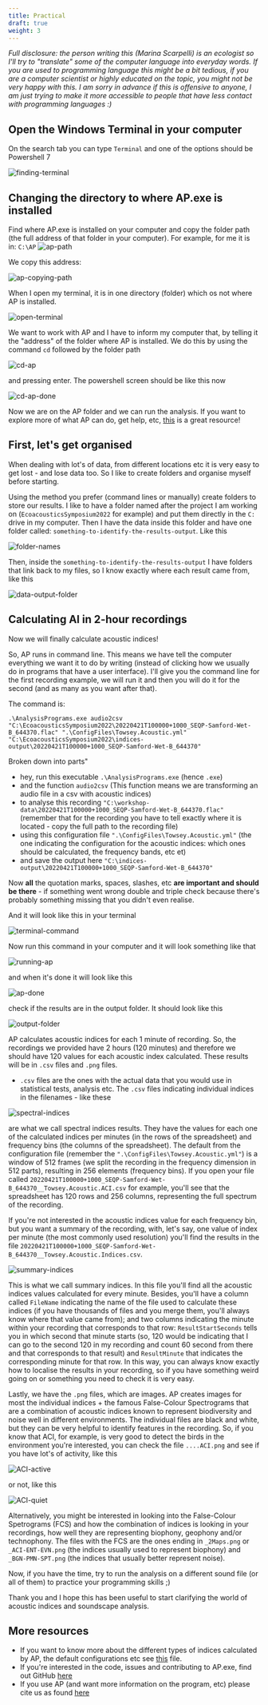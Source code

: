 ```yaml
---
title: Practical
draft: true
weight: 3
---
```

*Full disclosure: the person writing this (Marina Scarpelli) is an ecologist so I'll try to "translate" some of the computer language into everyday words. If you are used to programming language this might be a bit tedious, if you are a computer scientist or highly educated on the topic, you might not be very happy with this. I am sorry in advance if this is offensive to anyone, I am just trying to make it more accessible to people that have less contact with programming languages :)*

## Open the Windows Terminal in your computer

On the search tab you can type `Terminal` and one of the options should be Powershell 7

![finding-terminal](./finding-terminal.png)

## Changing the directory to where AP.exe is installed

Find where AP.exe is installed on your computer and copy the folder path (the full address of that folder in your computer). For example, for me it is in: `C:\AP`
![ap-path](./AP-path.PNG)

We copy this address:

![ap-copying-path](./AP-copying-path.png)

When I open my terminal, it is in one directory (folder) which os not where AP is installed. 

![open-terminal](./open-pwsh.PNG)

We want to work with AP and I have to inform my computer that, by telling it the "address" of the folder where AP is installed. We do this by using the command `cd` followed by the folder path 

![cd-ap](./cd-ap.PNG)

and pressing enter. The powershell screen should be like this now 

![cd-ap-done](./cd-ap-done.PNG)

Now we are on the AP folder and we can run the analysis. If you want to explore more of what AP can do, get help, etc, [this](https://ap.qut.ecoacoustics.info/tutorials/01-usingap/practical?tabs=windows) is a great resource!

## First, let's get organised

When dealing with lot's of data, from different locations etc it is very easy to get lost - and lose data too. So I like to create folders and organise myself before starting.

Using the method you prefer (command lines or manually) create folders to store our results. I like to have a folder named after the project I am working on (`EcoacousticsSymposium2022` for example) and put them directly in the `C:` drive in my computer. Then I have the data inside this folder and have one folder called: `something-to-identify-the-results-output`. Like this


![folder-names](./folder-names.png)


Then, inside the `something-to-identify-the-results-output` I have folders that link back to my files, so I know exactly where each result came from, like this



![data-output-folder](./data-output-folders.png)

## Calculating AI in 2-hour recordings
Now we will finally calculate acoustic indices!

So, AP runs in command line. This means we have tell the computer everything we want it to do by writing (instead of clicking how we usually do in programs that have a user interface). I'll give you the command line for the first recording example, we will run it and then you will do it for the second (and as many as you want after that).

The command is:

`.\AnalysisPrograms.exe audio2csv "C:\EcoacousticsSymposium2022\20220421T100000+1000_SEQP-Samford-Wet-B_644370.flac" ".\ConfigFiles\Towsey.Acoustic.yml" "C:\EcoacousticsSymposium2022\indices-output\20220421T100000+1000_SEQP-Samford-Wet-B_644370"`

Broken down into parts"

- hey, run this executable `.\AnalysisPrograms.exe` (hence `.exe`) 
- and the function `audio2csv` (This function means we are transforming an audio file in a csv with acoustic indices) 
- to analyse this recording `"C:\workshop-data\20220421T100000+1000_SEQP-Samford-Wet-B_644370.flac"` (remember that for the recording you have to tell exactly where it is located - copy the full path to the recording file) 
- using this configuration file `".\ConfigFiles\Towsey.Acoustic.yml"` (the one indicating the configuration for the acoustic indices: which ones should be calculated, the frequency bands, etc et)
- and save the output here `"C:\indices-output\20220421T100000+1000_SEQP-Samford-Wet-B_644370"`

Now **all** the quotation marks, spaces, slashes, etc **are important and should be there** - if something went wrong double and triple check because there's probably something missing that you didn't even realise.

And it will look like this in your terminal

![terminal-command](./terminal-command.PNG)

Now run this command in your computer and it will look something like that

![running-ap](./running-ap.PNG)


and when it's done it will look like this

![ap-done](./ap-done.PNG)


check if the results are in the output folder. It should look like this

![output-folder](./output-folder.PNG)

AP calculates acoustic indices for each 1 minute of recording. So, the recordings we provided have 2 hours (120 minutes) and therefore we should have 120 values for each acoustic index calculated. These results will be in `.csv` files and `.png` files.

- `.csv` files are the ones with the actual data that you would use in statistical tests, analysis etc. The `.csv` files indicating individual indices in the filenames - like these

![spectral-indices](./spectral-indices.PNG)

are what we call spectral indices results. They have the values for each one of the calculated indices per minutes (in the rows of the spreadsheet) and frequency bins (the columns of the spreadsheet). The default from the configuration file (remember the `".\ConfigFiles\Towsey.Acoustic.yml"`) is a window of 512 frames (we split the recording in the frequency dimension in 512 parts), resulting in 256 elements (frequency bins). If you open your file called `20220421T100000+1000_SEQP-Samford-Wet-B_644370__Towsey.Acoustic.ACI.csv` for example, you'll see that the spreadsheet has 120 rows and 256 columns, representing the full spectrum of the recording.

If you're not interested in the acoustic indices value for each frequency bin, but you want a summary of the recording, with, let's say, one value of index per minute (the most commonly used resolution) you'll find the results in the file `20220421T100000+1000_SEQP-Samford-Wet-B_644370__Towsey.Acoustic.Indices.csv`. 

![summary-indices](./summary-indices.PNG)

This is what we call summary indices. In this file you'll find all the acoustic indices values calculated for every minute. Besides, you'll have a column called `FileName` indicating the name of the file used to calculate these indices (if you have thousands of files and you merge them, you'll always know where that value came from); and two columns indicating the minute within your recording that corresponds to that row: `ResultStartSeconds` tells you in which second that minute starts (so, 120 would be indicating that I can go to the second 120 in my recording and count 60 second from there and that corresponds to that result) and `ResultMinute` that indicates the corresponding minute for that row. In this way, you can always know exactly how to localise the results in your recording, so if you have something weird going on or something you need to check it is very easy.


Lastly, we have the `.png` files, which are images. AP creates images for most the individual indices + the famous False-Colour Spectrograms that are a combination of acoustic indices known to represent biodiversity and noise well in different environments.
The individual files are black and white, but they can be very helpful to identify features in the recording. So, if you know that ACI, for example, is very good to detect the birds in the environment you're interested, you can check the file `....ACI.png` and see if you have lot's of activity, like this

![ACI-active](./20220421T160000%2B1000_SEQP-Samford-Wet-B_644347__ACI.png)

or not, like this

![ACI-quiet](./20220421T140000%2B1000_SEQP-Samford-Wet-B_644351__ACI.png)

Alternatively, you might be interested in looking into the False-Colour Spetrograms (FCS) and how the combination of indices is looking in your recordings, how well they are representing biophony, geophony and/or technophony. The files with the FCS are the ones ending in `_2Maps.png` or `_ACI-ENT-EVN.png` (the indices usually used to represent biophony) and `_BGN-PMN-SPT.png` (the indices that usually better represent noise).

Now, if you have the time, try to run the analysis on a different sound file (or all of them) to practice your programming skills ;)

Thank you and I hope this has been useful to start clarifying the world of acoustic indices and soundscape analysis.

## More resources

- If you want to know more about the different types of indices calculated by AP, the default configurations etc see [this](https://eprints.qut.edu.au/110634/) file.
- If you're interested in the code, issues and contributing to AP.exe, find out GitHub [here](https://github.com/QutEcoacoustics/audio-analysis)
- If you use AP (and want more information on the program, etc) please cite us as found [here](https://ap.qut.ecoacoustics.info/)
